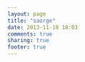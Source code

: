 ```yaml
---
layout: page
title: "saorge"
date: 2013-11-18 18:03
comments: true
sharing: true
footer: true
---
```

